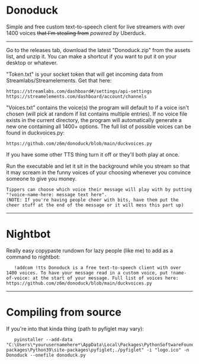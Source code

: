 # Donoduck
Simple and free custom text-to-speech client for live streamers with over 1400 voices ~~that I'm stealing from~~ <em>powered by</em> Uberduck.


-----------------------------


Go to the releases tab, download the latest "Donoduck.zip" from the assets list, and unzip it. You can make a shortcut if you want to put it on your desktop or whatever.


"Token.txt" is your socket token that will get incoming data from Streamlabs/Streamelements. Get that here:

    https://streamlabs.com/dashboard#/settings/api-settings
    https://streamelements.com/dashboard/account/channels
    

"Voices.txt" contains the voice(s) the program will default to if a voice isn't chosen (will pick at random if list contains multiple entries). If no voice file exists in the current directory, the program will automatically generate a new one containing all 1400+ options. The full list of possible voices can be found in duckvoices.py:

    https://github.com/z6m/donoduck/blob/main/duckvoices.py

If you have some other TTS thing turn it off or they'll both play at once.


Run the executable and let it sit in the background while you stream so that it may scream in the funny voices of your choosing whenever you convince someone to give you money. 

    Tippers can choose which voice their message will play with by putting "!voice-name-here: message text here". 
    (NOTE: If you're having people cheer with bits, have them put the cheer stuff at the end of the message or it will mess this part up)

-----------------------------

# Nightbot 
Really easy copypaste rundown for lazy people (like me) to add as a command to nightbot:

       !addcom !tts Donoduck is a free text-to-speech client with over 1400 voices. To have your message read in a custom voice, put !name-of-voice: at the start of your message. Full list of voices here: https://github.com/z6m/donoduck/blob/main/duckvoices.py
       
-----------------------------

# Compiling from source 
If you're into that kinda thing (path to pyfiglet may vary):

       pyinstaller --add-data "C:\Users\*yourusernamehere*\AppData\Local\Packages\PythonSoftwareFoundation.Python.3.9_qbz5n2kfra8p0\LocalCache\local-packages\Python39\site-packages\pyfiglet;./pyfiglet" -i "logo.ico" -n Donoduck --onefile donoduck.py

